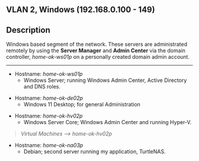 ## VLAN 2, Windows (192.168.0.100 - 149)

## Description

Windows based segment of the network. These servers are administrated remotely by using the **Server Manager** and **Admin Center** via the domain controller, *home-ok-ws01p* on a personally created domain admin account.

______________________________________________________________________________

- Hostname: *home-ok-ws01p*
  - Windows Server; running Windows Admin Center, Active Directory and DNS roles.
>
- Hostname: *home-ok-de02p*
  - Windows 11 Desktop; for general Administration
>
- Hostname: *home-ok-hv02p*
  - Windows Server Core; Windows Admin Center and running Hyper-V.
> *Virtual Machines --> home-ok-hv02p*
- Hostname: *home-ok-na03p*
  - Debian; second server running my application, TurtleNAS.
